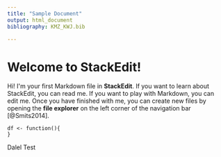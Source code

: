 ```yaml
---
title: "Sample Document"
output: html_document
bibliography: KMZ_KWJ.bib

---
```



# Welcome to StackEdit!


Hi! I'm your first Markdown file in **StackEdit**. If you want to learn about StackEdit, you can read me. If you want to play with Markdown, you can edit me. Once you have finished with me, you can create new files by opening the **file explorer** on the left corner of the navigation bar [@Smits2014].

```{r}
df <- function(){
}
```
Dalel Test
<!--stackedit_data:
eyJoaXN0b3J5IjpbNjY0Mzk4MTgzLC0xNDUyNzgyMjM3XX0=
-->